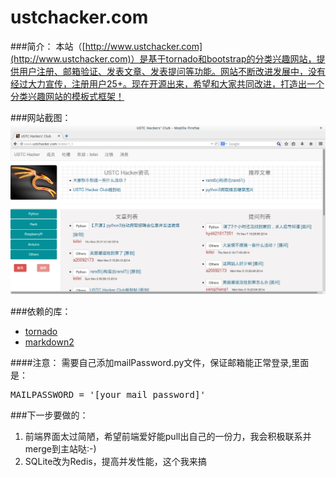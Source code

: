 ustchacker.com
==============
###简介：
本站（[http://www.ustchacker.com](http://www.ustchacker.com)）是基于tornado和bootstrap的分类兴趣网站，提供用户注册、邮箱验证、发表文章、发表提问等功能。网站不断改进发展中，没有经过大力宣传，注册用户25+。现在开源出来，希望和大家共同改进，打造出一个分类兴趣网站的模板式框架！

###网站截图：
![](ustchacker.png)

###依赖的库：
* [tornado](https://github.com/tornadoweb/tornado)
* [markdown2](https://github.com/trentm/python-markdown2)


####注意：
需要自己添加mailPassword.py文件，保证邮箱能正常登录,里面是：
<pre>
MAILPASSWORD = '[your mail password]'
</pre>

###下一步要做的：

1. 前端界面太过简陋，希望前端爱好能pull出自己的一份力，我会积极联系并merge到主站哒:-)
2. SQLite改为Redis，提高并发性能，这个我来搞

